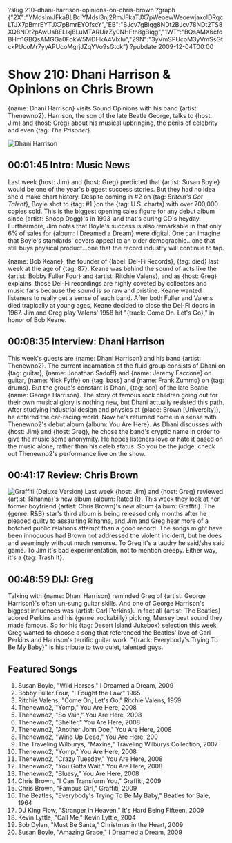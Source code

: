 ?slug 210-dhani-harrison-opinions-on-chris-brown
?graph {"2X":"YMdsImJFkaBLBcIYMdsI3nj2RmJFkaTJX7pWeoewWeoewjaxolDRqcLTJX7pBmrEYTJX7pBmrEYOfscY","EB":"BJcv7gBiqg8NDt2BJcv78NDt2TS8XQ8NDt2pAwUsBELlkj8LuMTARUizZy0NHFtn8gBiqg","1WT":"BQsAMX6cfdBHm1GBQsAMGGa0FokW5MDHkA4VlxIu","29N":"3yVmSPUcoM3yVmSsGtckPUcoMr7yyAPUcoMgrjJZqYVo9sGtck"}
?pubdate 2009-12-04T00:00

# Show 210: Dhani Harrison & Opinions on Chris Brown
{name: Dhani Harrison} visits Sound Opinions with his band {artist: Thenewno2}. Harrison, the son of the late Beatle George, talks to {host: Jim} and {host: Greg} about his musical upbringing, the perils of celebrity and even {tag: *The Prisoner*}.

![Dhani Harrison](https://static.soundopinions.org/images/2009/dhaniharrison.jpg)

## 00:01:45 Intro: Music News
Last week {host: Jim} and {host: Greg} predicted that {artist: Susan Boyle} would be one of the year's biggest success stories. But they had no idea she'd make chart history. Despite coming in #2 on {tag: *Britain's Got Talent*}, Boyle shot to {tag: #1 }on the {tag: U.S. charts} with over 700,000 copies sold. This is the biggest opening sales figure for any debut album since {artist: Snoop Dogg}'s in 1993-and that's during CD's heyday. Furthermore, Jim notes that Boyle's success is also remarkable in that only 6% of sales for {album: I Dreamed a Dream} were digital. One can imagine that Boyle's standards' covers appeal to an older demographic...one that still buys physical product...one that the record industry will continue to tap.

{name: Bob Keane}, the founder of {label: Del-Fi Records}, {tag: died} last week at the age of {tag: 87}. Keane was behind the sound of acts like the {artist: Bobby Fuller Four} and {artist: Ritchie Valens}, and as {host: Greg} explains, those Del-Fi recordings are highly coveted by collectors and music fans because the sound is so raw and pristine. Keane wanted listeners to really get a sense of each band. After both Fuller and Valens died tragically at young ages, Keane decided to close the Del-Fi doors in 1967. Jim and Greg play Valens' 1958 hit "{track: Come On. Let's Go}," in honor of Bob Keane.

## 00:08:35 Interview: Dhani Harrison
This week's guests are {name: Dhani Harrison} and his band {artist: Thenewno2}. The current incarnation of the fluid group consists of Dhani on {tag: guitar}, {name: Jonathan Sadoff} and {name: Jeremy Faccone} on guitar, {name: Nick Fyffe} on {tag: bass} and {name: Frank Zummo} on {tag: drums}. But the group's constant is Dhani, {tag: son} of the late Beatle {name: George Harrison}. The story of famous rock children going out for their own musical glory is nothing new, but Dhani actually resisted this path. After studying industrial design and physics at {place: Brown [University]}, he entered the car-racing world. Now he's returned home in a sense with Thenewno2's debut album {album: You Are Here}. As Dhani discusses with {host: Jim} and {host: Greg}, he chose the band's cryptic name in order to give the music some anonymity. He hopes listeners love or hate it based on the music alone, rather than his celeb status. So you be the judge: check out Thenewno2's performance live on the show.

## 00:41:17 Review: Chris Brown
![Graffiti (Deluxe Version)](https://static.soundopinions.org/assets/210/1WT0.jpg)
Last week {host: Jim} and {host: Greg} reviewed {artist: Rihanna}'s new album {album: Rated R}. This week they look at her former boyfriend {artist: Chris Brown}'s new album {album: Graffiti}. The {genre: R&B} star's third album is being released only months after he pleaded guilty to assaulting Rihanna, and Jim and Greg hear more of a botched public relations attempt than a good record. The songs might have been innocuous had Brown not addressed the violent incident, but he does and seemingly without much remorse. To Greg it's a taudry he said/she said game. To Jim it's bad experimentation, not to mention creepy. Either way, it's a {tag: Trash It}.

## 00:48:59 DIJ: Greg
Talking with {name: Dhani Harrison} reminded Greg of {artist: George Harrison}'s often un-sung guitar skills. And one of George Harrison's biggest influences was {artist: Carl Perkins}. In fact all {artist: The Beatles} adored Perkins and his {genre: rockabilly} picking, Mersey beat sound they made famous. So for his {tag: Desert Island Jukebox} selection this week, Greg wanted to choose a song that referenced the Beatles' love of Carl Perkins and Harrison's terrific guitar work. "{track: Everybody's Trying To Be My Baby}" is his tribute to two quiet, talented guys.


## Featured Songs
1. Susan Boyle, "Wild Horses," I Dreamed a Dream, 2009
2. Bobby Fuller Four, "I Fought the Law," 1965
3. Ritchie Valens, "Come On, Let's Go," Ritchie Valens, 1959
4. Thenewno2, "Yomp," You Are Here, 2008
5. Thenewno2, "So Vain," You Are Here, 2008
6. Thenewno2, "Shelter," You Are Here, 2008
7. Thenewno2, "Another John Doe," You Are Here, 2008
8. Thenewno2, "Wind Up Dead," You Are Here, 200
9. The Traveling Wilburys, "Maxine," Traveling Wilburys Collection, 2007
10. Thenewno2, "Yomp," You Are Here, 2008
11. Thenewno2, "Crazy Tuesday," You Are Here, 2008
12. Thenewno2, "You Gotta Wait," You Are Here, 2008
13. Thenewno2, "Bluesy," You Are Here, 2008
14. Chris Brown, "I Can Transform You," Graffiti, 2009
15. Chris Brown, "Famous Girl," Graffiti, 2009
16. The Beatles, "Everybody's Trying To Be My Baby," Beatles for Sale, 1964
17. DJ King Flow, "Stranger in Heaven," It's Hard Being Fifteen, 2009
18. Kevin Lyttle, "Call Me," Kevin Lyttle, 2004
19. Bob Dylan, "Must Be Santa," Christmas in the Heart, 2009
20. Susan Boyle, "Amazing Grace," I Dreamed a Dream, 2009